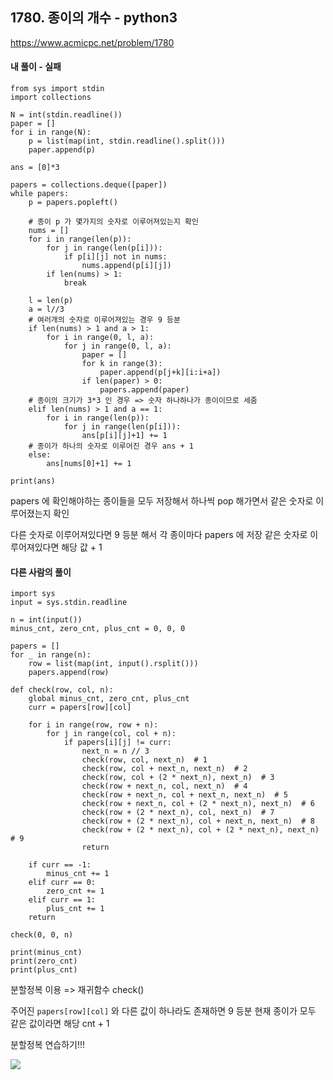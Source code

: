 ## 1780. 종이의 개수 - python3
https://www.acmicpc.net/problem/1780

#### 내 풀이 - 실패
```
from sys import stdin
import collections

N = int(stdin.readline())
paper = []
for i in range(N):
    p = list(map(int, stdin.readline().split()))
    paper.append(p)

ans = [0]*3

papers = collections.deque([paper])
while papers:
    p = papers.popleft()
    
    # 종이 p 가 몇가지의 숫자로 이루어져있는지 확인
    nums = []
    for i in range(len(p)):
        for j in range(len(p[i])):
            if p[i][j] not in nums:
                nums.append(p[i][j])
        if len(nums) > 1:
            break
            
    l = len(p)
    a = l//3
    # 여러개의 숫자로 이루어져있는 경우 9 등분
    if len(nums) > 1 and a > 1:
        for i in range(0, l, a):
            for j in range(0, l, a):
                paper = []
                for k in range(3):
                    paper.append(p[j+k][i:i+a])
                if len(paper) > 0:
                    papers.append(paper)
    # 종이의 크기가 3*3 인 경우 => 숫자 하나하나가 종이이므로 세줌
    elif len(nums) > 1 and a == 1:
        for i in range(len(p)):
            for j in range(len(p[i])):
                ans[p[i][j]+1] += 1
    # 종이가 하나의 숫자로 이루어진 경우 ans + 1
    else:
        ans[nums[0]+1] += 1

print(ans)
```
papers 에 확인해야하는 종이들을 모두 저장해서
하나씩 pop 해가면서 같은 숫자로 이루어졌는지 확인

다른 숫자로 이루어져있다면 9 등분 해서 각 종이마다 papers 에 저장
같은 숫자로 이루어져있다면 해당 값 + 1

#### 다른 사람의 풀이
```
import sys
input = sys.stdin.readline

n = int(input())
minus_cnt, zero_cnt, plus_cnt = 0, 0, 0

papers = []
for _ in range(n):
    row = list(map(int, input().rsplit()))
    papers.append(row)

def check(row, col, n):
    global minus_cnt, zero_cnt, plus_cnt
    curr = papers[row][col]

    for i in range(row, row + n):
        for j in range(col, col + n):
            if papers[i][j] != curr:
                next_n = n // 3
                check(row, col, next_n)  # 1
                check(row, col + next_n, next_n)  # 2
                check(row, col + (2 * next_n), next_n)  # 3
                check(row + next_n, col, next_n)  # 4
                check(row + next_n, col + next_n, next_n)  # 5
                check(row + next_n, col + (2 * next_n), next_n)  # 6
                check(row + (2 * next_n), col, next_n)  # 7
                check(row + (2 * next_n), col + next_n, next_n)  # 8
                check(row + (2 * next_n), col + (2 * next_n), next_n)  # 9
                return

    if curr == -1:
        minus_cnt += 1
    elif curr == 0:
        zero_cnt += 1
    elif curr == 1:
        plus_cnt += 1
    return

check(0, 0, n)

print(minus_cnt)
print(zero_cnt)
print(plus_cnt)
```
분할정복 이용 => 재귀함수 check()

주어진 `papers[row][col]` 와 다른 값이 하나라도 존재하면 9 등분
현재 종이가 모두 같은 값이라면 해당 cnt + 1

분할정복 연습하기!!!

![](https://images.velog.io/images/jsh5408/post/d2e1a42c-2f52-495e-bed1-f95c9cc90362/image.png)